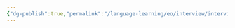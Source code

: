 ```yaml
---
{"dg-publish":true,"permalink":"/language-learning/eo/interview/interview-questions/","dgPassFrontmatter":true}
---
```


